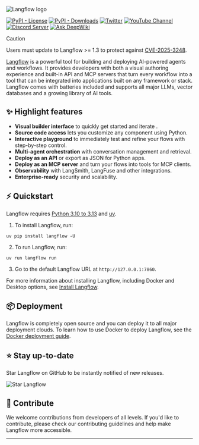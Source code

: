 <!-- markdownlint-disable MD030 -->

![Langflow logo](https://edas-hz.oss-cn-hangzhou.aliyuncs.com/edas-apps/charts-store/langflow/image/langflow-logo-color-black-solid.svg)


[![PyPI - License](https://edas-hz.oss-cn-hangzhou.aliyuncs.com/edas-apps/charts-store/langflow/image/license-MIT-orange.svg)](https://opensource.org/licenses/MIT)
[![PyPI - Downloads](https://edas-hz.oss-cn-hangzhou.aliyuncs.com/edas-apps/charts-store/langflow/image/langflow.svg)](https://pypistats.org/packages/langflow)
[![Twitter](https://edas-hz.oss-cn-hangzhou.aliyuncs.com/edas-apps/charts-store/langflow/image/langflow-ai.svg)](https://twitter.com/langflow_ai)
[![YouTube Channel](https://edas-hz.oss-cn-hangzhou.aliyuncs.com/edas-apps/charts-store/langflow/image/UCn2bInQrjdDYKEEmbpwblLQ.svg)](https://www.youtube.com/@Langflow)
[![Discord Server](https://edas-hz.oss-cn-hangzhou.aliyuncs.com/edas-apps/charts-store/langflow/image/1116803230643527710.svg)](https://discord.gg/EqksyE2EX9)
[![Ask DeepWiki](https://edas-hz.oss-cn-hangzhou.aliyuncs.com/edas-apps/charts-store/langflow/image/badge.svg)](https://deepwiki.com/langflow-ai/langflow)

> [!CAUTION]
> Users must update to Langflow >= 1.3 to protect against [CVE-2025-3248](https://nvd.nist.gov/vuln/detail/CVE-2025-3248).

[Langflow](https://langflow.org) is a powerful tool for building and deploying AI-powered agents and workflows. It provides developers with both a visual authoring experience and built-in API and MCP servers that turn every workflow into a tool that can be integrated into applications built on any framework or stack. Langflow comes with batteries included and supports all major LLMs, vector databases and a growing library of AI tools.

## ✨ Highlight features

- **Visual builder interface** to quickly get started and iterate .
- **Source code access** lets you customize any component using Python.
- **Interactive playground** to immediately test and refine your flows with step-by-step control.
- **Multi-agent orchestration** with conversation management and retrieval.
- **Deploy as an API** or export as JSON for Python apps.
- **Deploy as an MCP server** and turn your flows into tools for MCP clients.
- **Observability** with LangSmith, LangFuse and other integrations.
- **Enterprise-ready** security and scalability.

## ⚡️ Quickstart

Langflow requires [Python 3.10 to 3.13](https://www.python.org/downloads/release/python-3100/) and [uv](https://docs.astral.sh/uv/getting-started/installation/).

1. To install Langflow, run:

```shell
uv pip install langflow -U
```

2. To run Langflow, run:

```shell
uv run langflow run
```

3. Go to the default Langflow URL at `http://127.0.0.1:7860`.

For more information about installing Langflow, including Docker and Desktop options, see [Install Langflow](https://docs.langflow.org/get-started-installation).

## 📦 Deployment

Langflow is completely open source and you can deploy it to all major deployment clouds. To learn how to use Docker to deploy Langflow, see the [Docker deployment guide](https://docs.langflow.org/deployment-docker).

## ⭐ Stay up-to-date

Star Langflow on GitHub to be instantly notified of new releases.

![Star Langflow](https://edas-hz.oss-cn-hangzhou.aliyuncs.com/edas-apps/charts-store/langflow/image/03168b17-a11d-4b2a-b0f7-c1cce69e5a2c)

## 👋 Contribute

We welcome contributions from developers of all levels. If you'd like to contribute, please check our contributing guidelines and help make Langflow more accessible.

---
